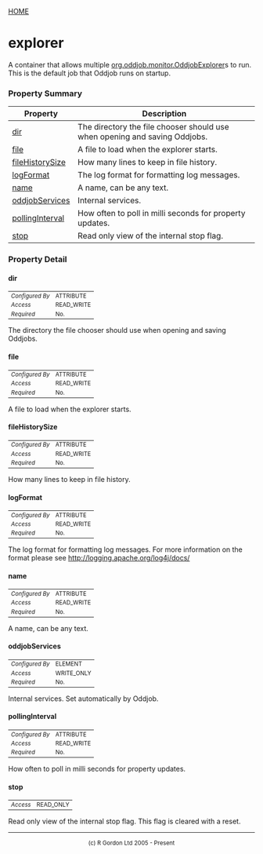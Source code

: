 [HOME](../../../README.md)
# explorer

A container that allows multiple [org.oddjob.monitor.OddjobExplorer](http://rgordon.co.uk/oddjob/1.6.0/api/org/oddjob/monitor/OddjobExplorer.html)s to run.
This is the default job that Oddjob runs on startup.

### Property Summary

| Property | Description |
| -------- | ----------- |
| [dir](#propertydir) | The directory the file chooser should use when opening and saving Oddjobs. | 
| [file](#propertyfile) | A file to load when the explorer starts. | 
| [fileHistorySize](#propertyfileHistorySize) | How many lines to keep in file history. | 
| [logFormat](#propertylogFormat) | The log format for formatting log messages. | 
| [name](#propertyname) | A name, can be any text. | 
| [oddjobServices](#propertyoddjobServices) | Internal services. | 
| [pollingInterval](#propertypollingInterval) | How often to poll in milli seconds for property updates. | 
| [stop](#propertystop) | Read only view of the internal stop flag. | 


### Property Detail
#### dir <a name="propertydir"></a>

<table style='font-size:smaller'>
      <tr><td><i>Configured By</i></td><td>ATTRIBUTE</td></tr>
      <tr><td><i>Access</i></td><td>READ_WRITE</td></tr>
      <tr><td><i>Required</i></td><td>No.</td></tr>
</table>

The directory the file chooser
should use when opening and saving Oddjobs.

#### file <a name="propertyfile"></a>

<table style='font-size:smaller'>
      <tr><td><i>Configured By</i></td><td>ATTRIBUTE</td></tr>
      <tr><td><i>Access</i></td><td>READ_WRITE</td></tr>
      <tr><td><i>Required</i></td><td>No.</td></tr>
</table>

A file to load when the explorer starts.

#### fileHistorySize <a name="propertyfileHistorySize"></a>

<table style='font-size:smaller'>
      <tr><td><i>Configured By</i></td><td>ATTRIBUTE</td></tr>
      <tr><td><i>Access</i></td><td>READ_WRITE</td></tr>
      <tr><td><i>Required</i></td><td>No.</td></tr>
</table>

How many lines to keep in file history.

#### logFormat <a name="propertylogFormat"></a>

<table style='font-size:smaller'>
      <tr><td><i>Configured By</i></td><td>ATTRIBUTE</td></tr>
      <tr><td><i>Access</i></td><td>READ_WRITE</td></tr>
      <tr><td><i>Required</i></td><td>No.</td></tr>
</table>

The log format for formatting log messages. For more
information on the format please see <a href="http://logging.apache.org/log4j/docs/">
http://logging.apache.org/log4j/docs/</a>

#### name <a name="propertyname"></a>

<table style='font-size:smaller'>
      <tr><td><i>Configured By</i></td><td>ATTRIBUTE</td></tr>
      <tr><td><i>Access</i></td><td>READ_WRITE</td></tr>
      <tr><td><i>Required</i></td><td>No.</td></tr>
</table>

A name, can be any text.

#### oddjobServices <a name="propertyoddjobServices"></a>

<table style='font-size:smaller'>
      <tr><td><i>Configured By</i></td><td>ELEMENT</td></tr>
      <tr><td><i>Access</i></td><td>WRITE_ONLY</td></tr>
      <tr><td><i>Required</i></td><td>No.</td></tr>
</table>

Internal services. Set automatically
by Oddjob.

#### pollingInterval <a name="propertypollingInterval"></a>

<table style='font-size:smaller'>
      <tr><td><i>Configured By</i></td><td>ATTRIBUTE</td></tr>
      <tr><td><i>Access</i></td><td>READ_WRITE</td></tr>
      <tr><td><i>Required</i></td><td>No.</td></tr>
</table>

How often to poll in milli seconds for property updates.

#### stop <a name="propertystop"></a>

<table style='font-size:smaller'>
      <tr><td><i>Access</i></td><td>READ_ONLY</td></tr>
</table>

Read only view of the internal stop flag.
This flag is cleared with a reset.


-----------------------

<div style='font-size: smaller; text-align: center;'>(c) R Gordon Ltd 2005 - Present</div>
